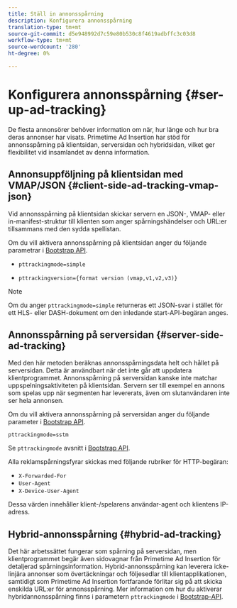 ```yaml
---
title: Ställ in annonsspårning
description: Konfigurera annonsspårning
translation-type: tm+mt
source-git-commit: d5e948992d7c59e80b530c8f4619adbffc3c03d8
workflow-type: tm+mt
source-wordcount: '280'
ht-degree: 0%

---
```



# Konfigurera annonsspårning {#ser-up-ad-tracking}

De flesta annonsörer behöver information om när, hur länge och hur bra deras annonser har visats. Primetime Ad Insertion har stöd för annonsspårning på klientsidan, serversidan och hybridsidan, vilket ger flexibilitet vid insamlandet av denna information.

## Annonsuppföljning på klientsidan med VMAP/JSON {#client-side-ad-tracking-vmap-json}

Vid annonsspårning på klientsidan skickar servern en JSON-, VMAP- eller in-manifest-struktur till klienten som anger spårningshändelser och URL:er tillsammans med den sydda spellistan.

Om du vill aktivera annonsspårning på klientsidan anger du följande parametrar i [Bootstrap API](/help/primetime-ad-insertion/technical-reference/bootstrap-api.md).

* `pttrackingmode=simple`

* `pttrackingversion={format version (vmap,v1,v2,v3)}`

>[!NOTE]
>
>Om du anger `pttrackingmode=simple` returneras ett JSON-svar i stället för ett HLS- eller DASH-dokument om den inledande start-API-begäran anges.

<!-- **Daniel to check. The specified file in this statement does not exist.** 
More information about `pttrackingmode`, `pttrackingversion` formats, can be found in [API Reference: Manifest server query parameters](manifest-server-query-parameters.md). -->

<!--Show examples of how to request a sidecar] -->

## Annonsspårning på serversidan {#server-side-ad-tracking}

Med den här metoden beräknas annonsspårningsdata helt och hållet på serversidan. Detta är användbart när det inte går att uppdatera klientprogrammet. Annonsspårning på serversidan kanske inte matchar uppspelningsaktiviteten på klientsidan. Servern ser till exempel en annons som spelas upp när segmenten har levererats, även om slutanvändaren inte ser hela annonsen.

Om du vill aktivera annonsspårning på serversidan anger du följande parameter i [Bootstrap API](/help/primetime-ad-insertion/technical-reference/bootstrap-api.md).

`pttrackingmode=sstm`

Se `pttrackingmode` avsnitt i [Bootstrap API](/help/primetime-ad-insertion/technical-reference/bootstrap-api.md).

Alla reklamspårningsfyrar skickas med följande rubriker för HTTP-begäran:

* `X-Forwarded-For`
* `User-Agent`
* `X-Device-User-Agent`

Dessa värden innehåller klient-/spelarens användar-agent och klientens IP-adress.

## Hybrid-annonsspårning {#hybrid-ad-tracking}

Det här arbetssättet fungerar som spårning på serversidan, men klientprogrammet begär även sidovagnar från Primetime Ad Insertion för detaljerad spårningsinformation. Hybrid-annonsspårning kan leverera icke-linjära annonser som övertäckningar och följesedlar till klientapplikationen, samtidigt som Primetime Ad Insertion fortfarande förlitar sig på att skicka enskilda URL:er för annonsspårning.
Mer information om hur du aktiverar hybridannonsspårning finns i parametern `pttrackingmode` i [Bootstrap-API](/help/primetime-ad-insertion/technical-reference/bootstrap-api.md).

